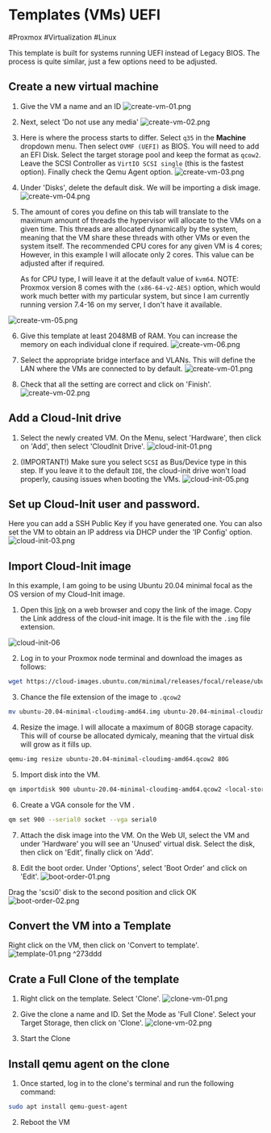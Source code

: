 # Templates (VMs) UEFI
#Proxmox #Virtualization #Linux 

This template is built for systems running UEFI instead of Legacy BIOS. The process is quite similar, just a few options need to be adjusted.


## Create a new virtual machine 

1. Give the VM a name and an ID
![create-vm-01.png](Images/create-vm-01.png)

2. Next, select 'Do not use any media' 
![create-vm-02.png](Images/create-vm-02.png)

3. Here is where the process starts to differ. Select `q35` in the **Machine** dropdown menu. Then select `OVMF (UEFI)` as BIOS. You will need to add an EFI Disk. Select the target storage pool and keep the format as `qcow2`. Leave the SCSI Controller as `VirtIO SCSI single` (this is the fastest option). Finally check the Qemu Agent option. 
![create-vm-03.png](Images/create-vm-09.png)

4. Under 'Disks', delete the default disk. We will be importing a disk image.
![create-vm-04.png](Images/create-vm-04.png)

5. The amount of cores you define on this tab will translate to the maximum amount of threads the hypervisor will allocate to the VMs on a given time. This threads are allocated dynamically by the system, meaning that the VM share these threads with other VMs or even the system itself.
    The recommended CPU cores for any given VM is 4 cores; However, in this example I will allocate only 2 cores. This value can be adjusted after if required.

	As for CPU type, I will leave it at the default value of `kvm64`. NOTE: Proxmox version 8 comes with the `(x86-64-v2-AES)` option, which would work much better with my particular system, but since I am currently running version 7.4-16 on my server, I don't have it available.

![create-vm-05.png](Images/create-vm-10.png)

6. Give this template at least 2048MB of RAM. You can increase the memory on each individual clone if required.
![create-vm-06.png](Images/create-vm-11.png)

7. Select the appropriate bridge interface and VLANs. This will define the LAN where the VMs are connected to by default.
![create-vm-01.png](Images/create-vm-12.png)

8. Check that all the setting are correct and click on 'Finish'.
![create-vm-02.png](Images/create-vm-13.png)
## Add a Cloud-Init drive
1. Select the newly created VM. On the Menu, select 'Hardware', then click on 'Add', then select 'CloudInit Drive'.
![cloud-init-01.png](Images/cloud-init-01.png)

2. (IMPORTANT!) Make sure you select `SCSI` as Bus/Device type in this step. If you leave it to the default `IDE`, the cloud-init drive won't load properly, causing issues when booting the VMs.
![cloud-init-05.png](Images/cloud-init-05.png)

## Set up Cloud-Init user and password.
Here you can add a SSH Public Key if you have generated one. You can also set the VM to obtain an IP address via DHCP under the 'IP Config' option.
![cloud-init-03.png](Images/cloud-init-03.png)

## Import Cloud-Init image
In this example, I am going to be using Ubuntu 20.04 minimal focal as the OS version of my Cloud-Init image.

1. Open this [link](https://cloud-images.ubuntu.com/minimal/releases/focal/release/) on a web browser and copy the link of the image. Copy the Link address of the cloud-init image. It is the file with the `.img` file extension.

![cloud-init-06](Images/cloud-init-06.png)

2. Log in to your Proxmox node terminal and download the images as follows:
```bash
wget https://cloud-images.ubuntu.com/minimal/releases/focal/release/ubuntu-20.04-minimal-cloudimg-amd64.img
```


3. Chance the file extension of the image to `.qcow2`
```bash
mv ubuntu-20.04-minimal-cloudimg-amd64.img ubuntu-20.04-minimal-cloudimg-amd64.qcow2
```

4. Resize the image. I will allocate a maximum of 80GB storage capacity. This will of course be allocated dymicaly, meaning that the virtual disk will grow as it fills up.
```bash
qemu-img resize ubuntu-20.04-minimal-cloudimg-amd64.qcow2 80G
```

5. Import disk into the VM.
```bash
qm importdisk 900 ubuntu-20.04-minimal-cloudimg-amd64.qcow2 <local-storage>
```

6. Create a VGA console for the VM .
```bash
qm set 900 --serial0 socket --vga serial0
```

7. Attach the disk image into the VM. 
On the Web UI, select the VM and under 'Hardware' you will see an 'Unused' virtual disk. Select the disk, then click on 'Edit', finally click on 'Add'.

8. Edit the boot order.
Under 'Options', select 'Boot Order' and click on 'Edit'.
![boot-order-01.png](Images/boot-order-01.png)

Drag the 'scsi0' disk to the second position and click OK
![boot-order-02.png](Images/boot-order-02.png)


## Convert the VM into a Template
Right click on the VM, then click on 'Convert to template'.
![template-01.png](Images/template-01.png) ^273ddd


## Crate a Full Clone of the template
1. Right click on the template. Select 'Clone'.
![clone-vm-01.png](Images/clone-vm-01.png)

2. Give the clone a name and ID. Set the Mode as 'Full Clone'. Select your Target Storage, then click on 'Clone'.
![clone-vm-02.png](Images/clone-vm-02.png)

3. Start the Clone

## Install qemu agent on the clone
1. Once started, log in to the clone's terminal and run the following command:
```bash
sudo apt install qemu-guest-agent
```

2. Reboot the VM

